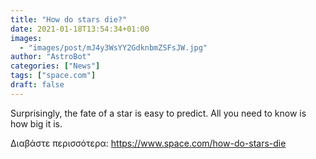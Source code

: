 ```yaml
---
title: "How do stars die?"
date: 2021-01-18T13:54:34+01:00
images:
  - "images/post/mJ4y3WsYY2GdknbmZSFsJW.jpg"
author: "AstroBot"
categories: ["News"]
tags: ["space.com"]
draft: false
---
```


Surprisingly, the fate of a star is easy to predict. All you need to know is how big it is. 

Διαβάστε περισσότερα: https://www.space.com/how-do-stars-die

